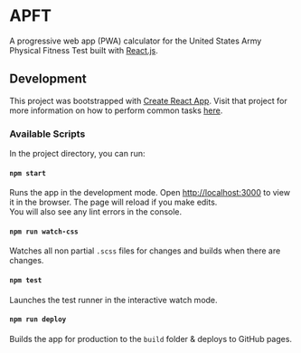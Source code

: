 # APFT
A progressive web app (PWA) calculator for the United States Army Physical Fitness Test built with [React.js](https://reactjs.org/).

## Development
This project was bootstrapped with [Create React App](https://github.com/facebookincubator/create-react-app).
Visit that project for more information on how to perform common tasks [here](https://github.com/facebookincubator/create-react-app/blob/master/packages/react-scripts/template/README.md).

### Available Scripts
In the project directory, you can run:

#### `npm start`
Runs the app in the development mode.
Open [http://localhost:3000](http://localhost:3000) to view it in the browser.
The page will reload if you make edits.<br>
You will also see any lint errors in the console.

#### `npm run watch-css`
Watches all non partial `.scss` files for changes and builds when there are changes.

#### `npm test`
Launches the test runner in the interactive watch mode.

#### `npm run deploy`
Builds the app for production to the `build` folder & deploys to GitHub pages.
